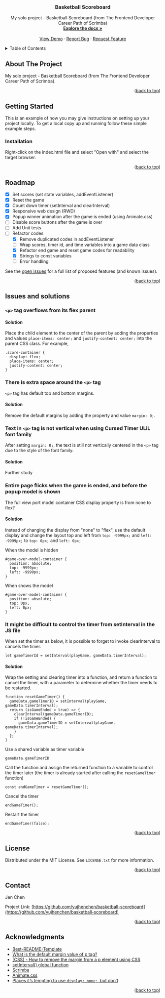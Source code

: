 <a name="readme-top"></a>
<!--
*** Thanks for checking out the Best-README-Template. If you have a suggestion
*** that would make this better, please fork the repo and create a pull request
*** or simply open an issue with the tag "enhancement".
*** Don't forget to give the project a star!
*** Thanks again! Now go create something AMAZING! :D
-->



<!-- PROJECT SHIELDS -->
<!--
*** I'm using markdown "reference style" links for readability.
*** Reference links are enclosed in brackets [ ] instead of parentheses ( ).
*** See the bottom of this document for the declaration of the reference variables
*** for contributors-url, forks-url, etc. This is an optional, concise syntax you may use.
*** https://www.markdownguide.org/basic-syntax/#reference-style-links
-->
<!-- [![Contributors][contributors-shield]][contributors-url]
[![Forks][forks-shield]][forks-url]
[![Stargazers][stars-shield]][stars-url]
[![Issues][issues-shield]][issues-url]
[![MIT License][license-shield]][license-url]
[![LinkedIn][linkedin-shield]][linkedin-url] -->



<!-- PROJECT LOGO -->
<br />
<div align="center">
  <!-- <a href="https://github.com/yujhenchen/basketball-scoreboard">
    <img src="images/logo.png" alt="Logo" width="80" height="80">
  </a> -->

<h3 align="center">Basketball Scoreboard</h3>

  <p align="center">
    My solo project - Basketball Scoreboard (from The Frontend Developer Career Path of Scrimba)
    <br />
    <a href="https://github.com/yujhenchen/basketball-scoreboard"><strong>Explore the docs »</strong></a>
    <br />
    <br />
    <a href="https://jen-basketball-scoreboard.netlify.app/" target=”_blank”>View Demo</a>
    ·
    <a href="https://github.com/yujhenchen/basketball-scoreboard/issues">Report Bug</a>
    ·
    <a href="https://github.com/yujhenchen/basketball-scoreboard/issues">Request Feature</a>
  </p>
</div>



<!-- TABLE OF CONTENTS -->
<details>
  <summary>Table of Contents</summary>
  <ol>
    <li>
      <a href="#about-the-project">About The Project</a>
      <!-- <ul>
        <li><a href="#built-with">Built With</a></li>
      </ul> -->
    </li>
    <li>
      <a href="#getting-started">Getting Started</a>
      <ul>
        <!-- <li><a href="#prerequisites">Prerequisites</a></li> -->
        <li><a href="#installation">Installation</a></li>
      </ul>
    </li>
    <!-- <li><a href="#usage">Usage</a></li> -->
    <li><a href="#roadmap">Roadmap</a></li>
    <!-- <li><a href="#contributing">Contributing</a></li> -->
    <li><a href="#issues-and-solutions">Issues and solutions</a></li>
    <li><a href="#license">License</a></li>
    <li><a href="#contact">Contact</a></li>
    <li><a href="#acknowledgments">Acknowledgments</a></li>
  </ol>
</details>



<!-- ABOUT THE PROJECT -->
## About The Project
<!-- [![Product Name Screen Shot][product-screenshot]](https://example.com) -->

<!-- Here's a blank template to get started: To avoid retyping too much info. Do a search and replace with your text editor for the following: `github_username`, `basketball-scoreboard`, `twitter_handle`, `linkedin_username`, `email_client`, `email`, `project_title`, `project_description` -->
My solo project - Basketball Scoreboard (from The Frontend Developer Career Path of Scrimba).

<p align="right">(<a href="#readme-top">back to top</a>)</p>


<!-- 
### Built With

* [![Next][Next.js]][Next-url]
* [![React][React.js]][React-url]
* [![Vue][Vue.js]][Vue-url]
* [![Angular][Angular.io]][Angular-url]
* [![Svelte][Svelte.dev]][Svelte-url]
* [![Laravel][Laravel.com]][Laravel-url]
* [![Bootstrap][Bootstrap.com]][Bootstrap-url]
* [![JQuery][JQuery.com]][JQuery-url]

<p align="right">(<a href="#readme-top">back to top</a>)</p> -->



<!-- GETTING STARTED -->
## Getting Started
This is an example of how you may give instructions on setting up your project locally.
To get a local copy up and running follow these simple example steps.

<!-- ### Prerequisites

This is an example of how to list things you need to use the software and how to install them.
* npm
  ```sh
  npm install npm@latest -g
  ``` -->

### Installation
Right-click on the index.html file and select "Open with" and select the target browser.
<!-- 
1. Get a free API Key at [https://example.com](https://example.com)
2. Clone the repo
   ```sh
   git clone https://github.com/yujhenchen/basketball-scoreboard.git
   ```
3. Install NPM packages
   ```sh
   npm install
   ```
4. Enter your API in `config.js`
   ```js
   const API_KEY = 'ENTER YOUR API';
   ``` -->

<p align="right">(<a href="#readme-top">back to top</a>)</p>



<!-- USAGE EXAMPLES -->
<!-- ## Usage

Use this space to show useful examples of how a project can be used. Additional screenshots, code examples and demos work well in this space. You may also link to more resources.

_For more examples, please refer to the [Documentation](https://example.com)_

<p align="right">(<a href="#readme-top">back to top</a>)</p> -->



<!-- ROADMAP -->
## Roadmap

- [x] Set scores (set state variables, addEventListener)
- [x] Reset the game
- [x] Count down timer (setInterval and clearInterval)
- [x] Responsive web design (RWD)
- [x] Popup winner animation after the game is ended (using Animate.css)
- [ ] Disable score buttons after the game is over
- [ ] Add Unit tests
- [ ] Refactor codes
    - [x] Remove duplicated codes in addEventListener
    - [ ] Wrap scores, timer id, and time variables into a game data class
    - [x] Refactor end game and reset game codes for readability
    - [x] Strings to const variables
    - [ ] Error handling

See the [open issues](https://github.com/yujhenchen/basketball-scoreboard/issues) for a full list of proposed features (and known issues).

<p align="right">(<a href="#readme-top">back to top</a>)</p>



<!-- ISSUES AND SOLUTIONS -->
## Issues and solutions

### `<p>` tag overflows from its flex parent

#### Solution
Place the child element to the center of the parent by adding the properties and values `place-items: center;` and  `justify-content: center;` into the parent CSS class.
For example,
```
.score-container {
  display: flex;
  place-items: center;
  justify-content: center;
}

```


### There is extra space around the `<p>` tag
`<p>` tag has default top and bottom margins.

#### Solution
Remove the default margins by adding the property and value `margin: 0;`.


### Text in `<p>` tag is not vertical when using **Cursed Timer ULiL** font family
After setting `margin: 0;`, the text is still not vertically centered in the `<p>` tag due to the style of the font family.

#### Solution
Further study


### Entire page flicks when the game is ended, and before the popup model is shown
The full view port model container CSS display property is from none to flex?

#### Solution
Instead of changing the display from "none" to "flex", use the default display and change the layout top and left from `top: -9999px;` and `left: -9999px;` to `top: 0px;` and `left: 0px;`

When the model is hidden
```
#game-over-model-container {
  position: absolute;
  top: -9999px;
  left: -9999px;
}
```

When shows the model
```
#game-over-model-container {
  position: absolute;
  top: 0px;
  left: 0px;
}
```

### It might be  difficult to control the timer from setInterval in the JS file
When set the timer as below, it is possible to forget to invoke clearInterval to cancels the timer.
```
let gameTimerId = setInterval(playGame, gameData.timerInterval);
```

#### Solution
Wrap the setting and clearing timer into a function, and return a function to cancel the timer, with a parameter to determine whether the timer needs to be restarted.
```
function resetGameTimer() {
  gameData.gameTimerID = setInterval(playGame, gameData.timerInterval);
  return (isGameEnded = true) => {
    clearInterval(gameData.gameTimerID);
    if (!isGameEnded) {
      gameData.gameTimerID = setInterval(playGame, gameData.timerInterval);
    }
  };
}
```

Use a shared variable as timer variable
```
gameData.gameTimerID
```

Call the function and assign the returned function to a variable to control the timer later (the timer is already started after calling the `resetGameTimer` function)
```
const endGameTimer = resetGameTimer();
```

Cancel the timer
```
endGameTimer();
```

Restart the timer
```
endGameTimer(false);
```

<p align="right">(<a href="#readme-top">back to top</a>)</p>



<!-- CONTRIBUTING -->
<!-- ## Contributing

Contributions are what make the open source community such an amazing place to learn, inspire, and create. Any contributions you make are **greatly appreciated**.

If you have a suggestion that would make this better, please fork the repo and create a pull request. You can also simply open an issue with the tag "enhancement".
Don't forget to give the project a star! Thanks again!

1. Fork the Project
2. Create your Feature Branch (`git checkout -b feature/AmazingFeature`)
3. Commit your Changes (`git commit -m 'Add some AmazingFeature'`)
4. Push to the Branch (`git push origin feature/AmazingFeature`)
5. Open a Pull Request

<p align="right">(<a href="#readme-top">back to top</a>)</p> -->



<!-- LICENSE -->
## License
Distributed under the MIT License. See `LICENSE.txt` for more information.

<p align="right">(<a href="#readme-top">back to top</a>)</p>



<!-- CONTACT -->
## Contact
<!-- Jen Chen - [@twitter_handle](https://twitter.com/twitter_handle) - email@email_client.com -->
Jen Chen

Project Link: [https://github.com/yujhenchen/basketball-scoreboard](https://github.com/yujhenchen/basketball-scoreboard)

<p align="right">(<a href="#readme-top">back to top</a>)</p>



<!-- ACKNOWLEDGMENTS -->
## Acknowledgments
* [Best-README-Template](https://github.com/othneildrew/Best-README-Template)
* [What is the default margin value of p tag?](https://stackoverflow.com/questions/20850594/what-is-the-default-margin-value-of-p-tag)
* [[CSS] - How to remove the margin from a p element using CSS](https://www.shecodes.io/athena/44275-how-to-remove-the-margin-from-a-p-element-using-css)
* [setInterval() global function](https://developer.mozilla.org/en-US/docs/Web/API/setInterval)
* [Scrimba](https://scrimba.com/)
* [Animate.css](https://github.com/animate-css/animate.css)
* [Places it’s tempting to use `display: none;`, but don’t](https://css-tricks.com/places-its-tempting-to-use-display-none-but-dont/)
<!-- * [emoji-cheat-sheet](https://github.com/ikatyang/emoji-cheat-sheet/tree/master) -->


<p align="right">(<a href="#readme-top">back to top</a>)</p>



<!-- MARKDOWN LINKS & IMAGES -->
<!-- https://www.markdownguide.org/basic-syntax/#reference-style-links -->
[contributors-shield]: https://img.shields.io/github/contributors/yujhenchen/basketball-scoreboard.svg?style=for-the-badge
[contributors-url]: https://github.com/yujhenchen/basketball-scoreboard/graphs/contributors
[forks-shield]: https://img.shields.io/github/forks/yujhenchen/basketball-scoreboard.svg?style=for-the-badge
[forks-url]: https://github.com/yujhenchen/basketball-scoreboard/network/members
[stars-shield]: https://img.shields.io/github/stars/yujhenchen/basketball-scoreboard.svg?style=for-the-badge
[stars-url]: https://github.com/yujhenchen/basketball-scoreboard/stargazers
[issues-shield]: https://img.shields.io/github/issues/yujhenchen/basketball-scoreboard.svg?style=for-the-badge
[issues-url]: https://github.com/yujhenchen/basketball-scoreboard/issues
[license-shield]: https://img.shields.io/github/license/yujhenchen/basketball-scoreboard.svg?style=for-the-badge
[license-url]: https://github.com/yujhenchen/basketball-scoreboard/blob/master/LICENSE.txt
[linkedin-shield]: https://img.shields.io/badge/-LinkedIn-black.svg?style=for-the-badge&logo=linkedin&colorB=555
[linkedin-url]: https://linkedin.com/in/linkedin_username
[product-screenshot]: images/screenshot.png
[Next.js]: https://img.shields.io/badge/next.js-000000?style=for-the-badge&logo=nextdotjs&logoColor=white
[Next-url]: https://nextjs.org/
[React.js]: https://img.shields.io/badge/React-20232A?style=for-the-badge&logo=react&logoColor=61DAFB
[React-url]: https://reactjs.org/
[Vue.js]: https://img.shields.io/badge/Vue.js-35495E?style=for-the-badge&logo=vuedotjs&logoColor=4FC08D
[Vue-url]: https://vuejs.org/
[Angular.io]: https://img.shields.io/badge/Angular-DD0031?style=for-the-badge&logo=angular&logoColor=white
[Angular-url]: https://angular.io/
[Svelte.dev]: https://img.shields.io/badge/Svelte-4A4A55?style=for-the-badge&logo=svelte&logoColor=FF3E00
[Svelte-url]: https://svelte.dev/
[Laravel.com]: https://img.shields.io/badge/Laravel-FF2D20?style=for-the-badge&logo=laravel&logoColor=white
[Laravel-url]: https://laravel.com
[Bootstrap.com]: https://img.shields.io/badge/Bootstrap-563D7C?style=for-the-badge&logo=bootstrap&logoColor=white
[Bootstrap-url]: https://getbootstrap.com
[JQuery.com]: https://img.shields.io/badge/jQuery-0769AD?style=for-the-badge&logo=jquery&logoColor=white
[JQuery-url]: https://jquery.com 
[JavaScript]: https://img.shields.io/badge/logo-javascript-blue?logo=javascript

